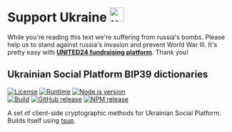 # Support Ukraine <img alt="ukraine" height="32" width="32" src="https://github.githubassets.com/images/icons/emoji/unicode/1f1fa-1f1e6.png">

While you're reading this text we're suffering from russia's bombs. Please help us to stand against russia's invasion and prevent World War III. It's pretty easy with **[UNITED24 fundraising platform](https://u24.gov.ua/)**. Thank you!

## Ukrainian Social Platform BIP39 dictionaries

[![License][license_badge]][license] [![Runtime][runtime_badge]][runtime] [![Node.js version][runtime_version_badge]][runtime]  
[![Build][build_badge]][build_action] [![GitHub release][release_badge]][releases] [![NPM release][npm_version_badge]][npm_link]

[license_badge]: https://img.shields.io/github/license/ukrainian-social-platform/client-crypto?logo=data:image/svg+xml;base64,PHN2ZyB4bWxucz0iaHR0cDovL3d3dy53My5vcmcvMjAwMC9zdmciIGZpbGw9Im5vbmUiIHZpZXdCb3g9IjAgMCAyNCAyNCIgc3Ryb2tlPSIjRkZENzAwIj48cGF0aCBzdHJva2UtbGluZWNhcD0icm91bmQiIHN0cm9rZS1saW5lam9pbj0icm91bmQiIHN0cm9rZS13aWR0aD0iMiIgZD0iTTMgNmwzIDFtMCAwbC0zIDlhNS4wMDIgNS4wMDIgMCAwMDYuMDAxIDBNNiA3bDMgOU02IDdsNi0ybTYgMmwzLTFtLTMgMWwtMyA5YTUuMDAyIDUuMDAyIDAgMDA2LjAwMSAwTTE4IDdsMyA5bS0zLTlsLTYtMm0wLTJ2Mm0wIDE2VjVtMCAxNkg5bTMgMGgzIi8%2BPC9zdmc%2BCg%3D%3D&label=License&style=flat-square
[runtime_badge]: https://img.shields.io/badge/Runtime-Node.js-339933?logo=nodedotjs&logoColor=339933&style=flat-square
[runtime_version_badge]: https://img.shields.io/badge/dynamic/json?label=Node.js%20version&query=%24.engines.node&url=https%3A%2F%2Fcdn.jsdelivr.net%2Fnpm%2F%40ukrainian-social-platform%2Fclient-crypto%2Fpackage.json&color=339933&logo=nodedotjs&logoColor=339933&style=flat-square
[build_badge]: https://img.shields.io/github/workflow/status/ukrainian-social-platform/client-crypto/Node.js%20Package?style=flat-square&label=Build&logo=github
[release_badge]: https://img.shields.io/github/v/release/ukrainian-social-platform/client-crypto?label=GitHub%20release&logo=github&style=flat-square
[npm_version_badge]: https://img.shields.io/npm/v/%40ukrainian-social-platform%2Fclient-crypto?color=cb3837&label=NPM%20release&logo=npm&style=flat-square

[license]: https://github.com/ukrainian-social-platform/client-crypto/blob/master/LICENSE
[runtime]: https://nodejs.org/
[build_action]: https://github.com/ukrainian-social-platform/client-crypto/actions/workflows/package.yml
[releases]: https://github.com/ukrainian-social-platform/client-crypto/releases
[npm_link]: https://www.npmjs.com/package/%40ukrainian-social-platform%2Fclient-crypto


A set of client-side cryptographic methods for Ukrainian Social Platform.  
Builds itself using [tsup](https://tsup.egoist.dev).
